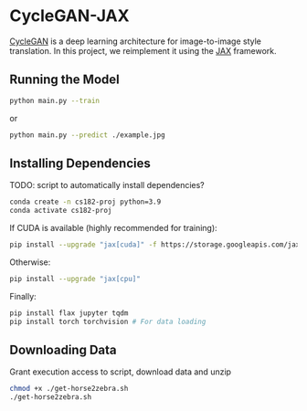 # CycleGAN-JAX

[CycleGAN](https://junyanz.github.io/CycleGAN/) is a deep learning architecture for image-to-image style translation. In this project, we reimplement it using the [JAX](https://jax.readthedocs.io/en/latest/) framework.

## Running the Model

```sh
python main.py --train
```

or

```sh
python main.py --predict ./example.jpg
```

## Installing Dependencies

TODO: script to automatically install dependencies?

```sh
conda create -n cs182-proj python=3.9
conda activate cs182-proj
```

If CUDA is available (highly recommended for training):

```sh
pip install --upgrade "jax[cuda]" -f https://storage.googleapis.com/jax-releases/jax_cuda_releases.html
```

Otherwise:

```sh
pip install --upgrade "jax[cpu]"
```

Finally:

```sh
pip install flax jupyter tqdm
pip install torch torchvision # For data loading
```

## Downloading Data

Grant execution access to script, download data and unzip

```sh
chmod +x ./get-horse2zebra.sh
./get-horse2zebra.sh
```
